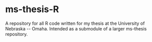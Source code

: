# ms-thesis-R
A repository for all R code written for my thesis at the University of Nebraska -- Omaha. Intended as a submodule of a larger ms-thesis repository.
